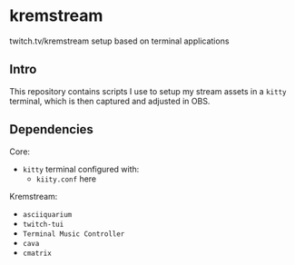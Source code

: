 # kremstream

twitch.tv/kremstream setup based on terminal applications

## Intro
This repository contains scripts I use to setup my stream assets in a `kitty` terminal, which is then captured and adjusted in OBS. 

## Dependencies
Core:
- `kitty` terminal configured with:
  - `kiity.conf` here 

Kremstream:
- `asciiquarium`
- `twitch-tui`
- `Terminal Music Controller`
- `cava`
- `cmatrix`
